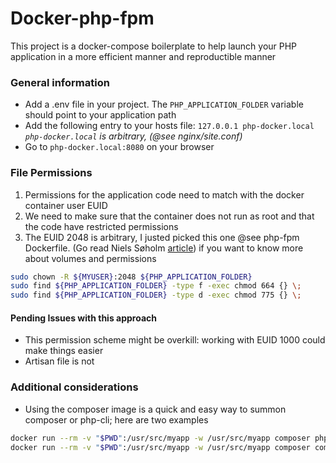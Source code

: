 # Docker-php-fpm

This project is a docker-compose boilerplate to help launch your PHP application in a more efficient manner and reproductible manner

### General information
* Add a .env file in your project. The `PHP_APPLICATION_FOLDER` variable should point to your application path
* Add the following entry to your hosts file: `127.0.0.1 php-docker.local` *`php-docker.local` is arbitrary, (@see nginx/site.conf)*
* Go to `php-docker.local:8080` on your browser

### File Permissions

 1. Permissions for the application code need to match with the docker container user EUID
 2. We need to make sure that the container does not run as root and that the code have restricted permissions
  4. The EUID 2048 is arbitrary, I justed picked this one @see php-fpm Dockerfile.  (Go read Niels Søholm [article](https://medium.com/@nielssj/docker-volumes-and-file-system-permissions-772c1aee23ca)) if you want to know more about volumes and permissions
```sh
sudo chown -R ${MYUSER}:2048 ${PHP_APPLICATION_FOLDER}
sudo find ${PHP_APPLICATION_FOLDER} -type f -exec chmod 664 {} \;
sudo find ${PHP_APPLICATION_FOLDER} -type d -exec chmod 775 {} \; 
```

#### Pending Issues with this approach

 * This permission scheme might be overkill: working with EUID 1000 could make things easier
 * Artisan file is not 


### Additional considerations

* Using the composer image is a quick and easy way to summon composer or php-cli; here are two examples
```sh
docker run --rm -v "$PWD":/usr/src/myapp -w /usr/src/myapp composer php -v
docker run --rm -v "$PWD":/usr/src/myapp -w /usr/src/myapp composer composer update
```
